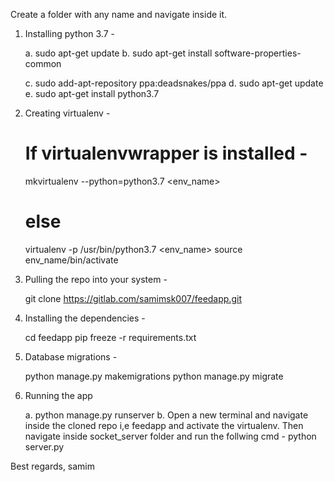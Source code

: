 Create a folder with any name and navigate inside it.

1. Installing python 3.7 -

   a. sudo apt-get update
   b. sudo apt-get install software-properties-common

   c. sudo add-apt-repository ppa:deadsnakes/ppa
   d. sudo apt-get update
   e. sudo apt-get install python3.7

2. Creating virtualenv -

   # If virtualenvwrapper is installed - 
   mkvirtualenv --python=python3.7 <env_name>

   # else
   virtualenv -p /usr/bin/python3.7 <env_name>
   source env_name/bin/activate

3. Pulling the repo into your system -

   git clone https://gitlab.com/samimsk007/feedapp.git

4. Installing the dependencies - 

   cd feedapp
   pip freeze -r requirements.txt

5. Database migrations - 

   python manage.py makemigrations
   python manage.py migrate

6. Running the app

   a. python manage.py runserver
   b. Open a new terminal and navigate inside
      the cloned repo i,e feedapp and activate
      the virtualenv. Then navigate inside socket_server
      folder and run the follwing cmd - 
      python server.py 

Best regards, 
samim


   
      
    


          
